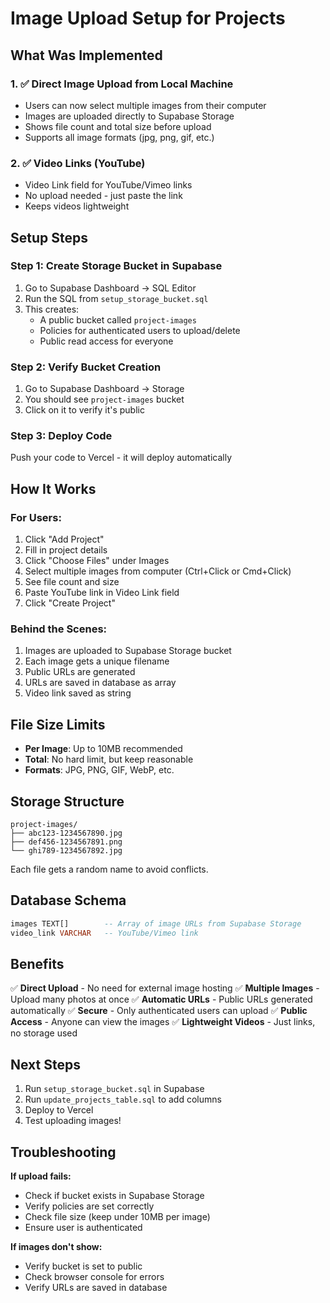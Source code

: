 # Image Upload Setup for Projects

## What Was Implemented

### 1. ✅ Direct Image Upload from Local Machine

- Users can now select multiple images from their computer
- Images are uploaded directly to Supabase Storage
- Shows file count and total size before upload
- Supports all image formats (jpg, png, gif, etc.)

### 2. ✅ Video Links (YouTube)

- Video Link field for YouTube/Vimeo links
- No upload needed - just paste the link
- Keeps videos lightweight

## Setup Steps

### Step 1: Create Storage Bucket in Supabase

1. Go to Supabase Dashboard → SQL Editor
2. Run the SQL from `setup_storage_bucket.sql`
3. This creates:
   - A public bucket called `project-images`
   - Policies for authenticated users to upload/delete
   - Public read access for everyone

### Step 2: Verify Bucket Creation

1. Go to Supabase Dashboard → Storage
2. You should see `project-images` bucket
3. Click on it to verify it's public

### Step 3: Deploy Code

Push your code to Vercel - it will deploy automatically

## How It Works

### For Users:

1. Click "Add Project"
2. Fill in project details
3. Click "Choose Files" under Images
4. Select multiple images from computer (Ctrl+Click or Cmd+Click)
5. See file count and size
6. Paste YouTube link in Video Link field
7. Click "Create Project"

### Behind the Scenes:

1. Images are uploaded to Supabase Storage bucket
2. Each image gets a unique filename
3. Public URLs are generated
4. URLs are saved in database as array
5. Video link saved as string

## File Size Limits

- **Per Image**: Up to 10MB recommended
- **Total**: No hard limit, but keep reasonable
- **Formats**: JPG, PNG, GIF, WebP, etc.

## Storage Structure

```
project-images/
├── abc123-1234567890.jpg
├── def456-1234567891.png
└── ghi789-1234567892.jpg
```

Each file gets a random name to avoid conflicts.

## Database Schema

```sql
images TEXT[]        -- Array of image URLs from Supabase Storage
video_link VARCHAR   -- YouTube/Vimeo link
```

## Benefits

✅ **Direct Upload** - No need for external image hosting
✅ **Multiple Images** - Upload many photos at once
✅ **Automatic URLs** - Public URLs generated automatically
✅ **Secure** - Only authenticated users can upload
✅ **Public Access** - Anyone can view the images
✅ **Lightweight Videos** - Just links, no storage used

## Next Steps

1. Run `setup_storage_bucket.sql` in Supabase
2. Run `update_projects_table.sql` to add columns
3. Deploy to Vercel
4. Test uploading images!

## Troubleshooting

**If upload fails:**

- Check if bucket exists in Supabase Storage
- Verify policies are set correctly
- Check file size (keep under 10MB per image)
- Ensure user is authenticated

**If images don't show:**

- Verify bucket is set to public
- Check browser console for errors
- Verify URLs are saved in database

